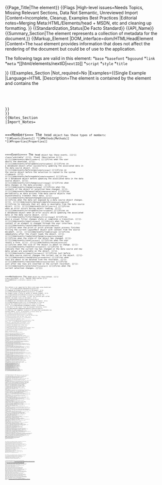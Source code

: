 {{Page_Title|The <head> element}}
{{Flags
|High-level issues=Needs Topics, Missing Relevant Sections, Data Not Semantic, Unreviewed Import
|Content=Incomplete, Cleanup, Examples Best Practices
|Editorial notes=Merging Meta:HTML/Elements/head + MSDN, etc and cleaning up formatting.
}}
{{Standardization_Status|De Facto Standard}}
{{API_Name}}
{{Summary_Section|The <code><head></code> element represents a collection of metadata for the document.}}
{{Markup_Element
|DOM_interface=dom/HTMLHeadElement
|Content=The <code>head</code> element provides information that does not affect the rendering of the document but could be of use to the application. 

The following tags are valid in this element:
*<code>base</code>
*<code>basefont</code>
*<code>bgsound</code>
*<code>link</code>
*<code>meta</code>
*[[html/elements/nextID|<code>nextID</code>]]
*<code>script</code>
*<code>style</code>
*<code>title</code>

}}
{{Examples_Section
|Not_required=No
|Examples={{Single Example
|Language=HTML
|Description=The <code><head></code> element is contained by the <code><html></code> element and contains the <code><title></code> element.
|Code=<syntaxhighlight lang="html5">
<html>
<head>
<title>Title of Document</title>
</head>
<body>
</body>
</html>
</syntaxhighlight>
}}
}}
{{Notes_Section
|Import_Notes=

===Members===
The <code>head<code> object has these types of members:
*[[#Events|Events]]
*[[#Methods|Methods]]
*[[#Properties|Properties]]


====Events====
The <code>head<code> object has these events.
{{{!}} class="wikitable"
{{!}}-
!Event
!Description
{{!}}-
{{!}}[[dom/events/abort|<code>onabort</code>]
{{!}}Fires when the user aborts the download.
{{!}}-
{{!}}[[dom/events/afterupdate|<code>onafterupdate</code>]
{{!}}Fires on a databound object after successfully updating the associated data in the data source object.
{{!}}-
{{!}}[[dom/events/beforecopy|<code>onbeforecopy</code>]
{{!}}Fires on the source object before the selection is copied to the system clipboard.
{{!}}-
{{!}}[[dom/events/beforeupdate|<code>onbeforeupdate</code>]
{{!}}Fires on a databound object before updating the associated data in the data source object.
{{!}}-
{{!}}[[dom/events/cellchange|<code>oncellchange</code>]
{{!}}Fires when data changes in the data provider.
{{!}}-
{{!}}[[dom/events/change|<code>onchange</code>]
{{!}}Fires when the contents of the object or selection have changed.
{{!}}-
{{!}}[[dom/events/dataavailable|<code>ondataavailable</code>]
{{!}}Fires periodically as data arrives from data source objects that asynchronously transmit their data.
{{!}}-
{{!}}[[dom/events/datasetchanged|<code>ondatasetchanged</code>]
{{!}}Fires when the data set exposed by a data source object changes.
{{!}}-
{{!}}[[dom/events/datasetcomplete|<code>ondatasetcomplete</code>]
{{!}}Fires to indicate that all data is available from the data source object.
{{!}}-
{{!}}[[dom/events/error|<code>onerror</code>]
{{!}}Fires when an error occurs during object loading.
{{!}}-
{{!}}[[dom/events/errorupdate|<code>onerrorupdate</code>]
{{!}}Fires on a databound object when an error occurs while updating the associated data in the data source object.
{{!}}-
{{!}}[[dom/events/filterchange|<code>onfilterchange</code>]
{{!}}Fires when a visual filter changes state or completes a transition.
{{!}}-
{{!}}[[dom/events/input|<code>oninput</code>]
{{!}}Occurs when the text content of an element is changed through the user interface.
{{!}}-
{{!}}[[dom/events/layoutcomplete|<code>onlayoutcomplete</code>]
{{!}}Fires when the print or print preview layout process finishes filling the current LayoutRect object with content from the source document.
{{!}}-
{{!}}[[dom/events/load|<code>onload</code>]
{{!}}Fires immediately after the client loads the object.
{{!}}-
{{!}}[[dom/events/readystatechange|<code>onreadystatechange</code>]
{{!}}Fires when the state of the object has changed.
{{!}}-
{{!}}[[dom/events/reset|<code>onreset</code>]
{{!}}Fires when the user resets a form.
{{!}}-
{{!}}[[dom/events/resize|<code>onresize</code>]
{{!}}Fires when the size of the object is about to change.
{{!}}-
{{!}}[[dom/events/rowenter|<code>onrowenter</code>]
{{!}}Fires to indicate that the current row has changed in the data source and new data values are available on the object.
{{!}}-
{{!}}[[dom/events/rowexit|<code>onrowexit</code>]
{{!}}Fires just before the data source control changes the current row in the object.
{{!}}-
{{!}}[[dom/events/rowsdelete|<code>onrowsdelete</code>]
{{!}}Fires when rows are about to be deleted from the recordset.
{{!}}-
{{!}}[[dom/events/rowsinserted|<code>onrowsinserted</code>]
{{!}}Fires just after new rows are inserted in the current recordset.
{{!}}-
{{!}}[[dom/events/selectstart|<code>onselect</code>]
{{!}}Fires when the current selection changes.
{{!}}}
 

====Methods====
The <code>head<code> object has these methods.
{{{!}} class="wikitable"
{{!}}-
!Method
!Description
{{!}}-
{{!}}<code>addBehavior<code>
{{!}}Attaches a behavior to the element. 

This method is not supported for Metro style apps using JavaScript.
{{!}}-
{{!}}[[dom/methods/appendChild|<code>appendChild</code>]
{{!}}Appends an element as a child to the object.
{{!}}-
{{!}}[[dom/methods/applyElement|<code>applyElement</code>]
{{!}}Makes the element either a child or parent of another element.
{{!}}-
{{!}}[[dom/methods/attachEvent|<code>attachEvent</code>]
{{!}}Binds the specified function to an event, so that the function gets called whenever the event fires on the object.
{{!}}-
{{!}}[[dom/methods/clearAttributes|<code>clearAttributes</code>]
{{!}}Removes all attributes and values from the object.
{{!}}-
{{!}}[[dom/methods/click|<code>click</code>]
{{!}}Simulates a click by causing the [[dom/events/click|<code>onclick</code>] event to fire.
{{!}}-
{{!}}[[dom/methods/cloneNode|<code>cloneNode</code>]
{{!}}Copies a reference to the object from the document hierarchy.
{{!}}-
{{!}}[[dom/methods/componentFromPoint|<code>componentFromPoint</code>]
{{!}}Returns the component located at the specified coordinates via certain events.
{{!}}-
{{!}}<code>contains<code>
{{!}}Checks whether the given element is contained within the object.
{{!}}-
{{!}}[[dom/methods/detachEvent|<code>detachEvent</code>]
{{!}}Unbinds the specified function from the event, so that the function stops receiving notifications when the event fires.
{{!}}-
{{!}}[[dom/methods/doScroll|<code>doScroll</code>]
{{!}}Simulates a click on a scroll bar component.
{{!}}-
{{!}}[[dom/methods/dragDrop|<code>dragDrop</code>]
{{!}}Initiates a drag event.
{{!}}-
{{!}}[[dom/methods/fireEvent|<code>fireEvent</code>]
{{!}}Fires a specified event on the object.
{{!}}-
{{!}}[[dom/methods/getAdjacentText|<code>getAdjacentText</code>]
{{!}}Returns the adjacent text string.
{{!}}-
{{!}}[[dom/methods/getAttribute|<code>getAttribute</code>]
{{!}}Retrieves the value of the specified attribute.
{{!}}-
{{!}}[[dom/methods/getAttributeNode|<code>getAttributeNode</code>]
{{!}}Retrieves an [[dom/attributes|<code>attribute</code>] object referenced by the <code>attribute<code>.[[html/attributes/name|<code>name</code>] property.
{{!}}-
{{!}}[[dom/methods/getAttributeNodeNS|<code>getAttributeNodeNS</code>]
{{!}}Gets an [[dom/attributes|<code>attribute</code>] object that matches the specified namespace and name.
{{!}}-
{{!}}[[dom/methods/getAttributeNS|<code>getAttributeNS</code>]
{{!}}Gets the value of the specified attribute within the specified namespace.
{{!}}-
{{!}}[[dom/methods/getElementsByClassName|<code>getElementsByClassName</code>]
{{!}}Gets a collection of objects that are based on the value of the [[dom/properties/className|<code>CLASS</code>] attribute.
{{!}}-
{{!}}[[dom/methods/getElementsByTagName|<code>getElementsByTagName</code>]
{{!}}Retrieves a collection of objects based on the specified element name.
{{!}}-
{{!}}[[dom/methods/getElementsByTagNameNS|<code>getElementsByTagNameNS</code>]
{{!}}Gets a collection of objects that are based on the specified element names within a specified namespace.
{{!}}-
{{!}}[[dom/methods/hasAttribute|<code>hasAttribute</code>]
{{!}}Determines whether an attribute with the specified name exists.
{{!}}-
{{!}}[[dom/methods/hasAttributeNS|<code>hasAttributeNS</code>]
{{!}}Determines whether an attribute that has the specified namespace and name exists.
{{!}}-
{{!}}[[dom/methods/hasAttributes|<code>hasAttributes</code>]
{{!}}Determines whether one or more attributes exist for the object.
{{!}}-
{{!}}[[dom/methods/hasChildNodes|<code>hasChildNodes</code>]
{{!}}Returns a value that indicates whether the object has children.
{{!}}-
{{!}}[[dom/methods/insertAdjacentElement|<code>insertAdjacentElement</code>]
{{!}}Inserts an element at the specified location.
{{!}}-
{{!}}[[dom/methods/insertAdjacentHTML|<code>insertAdjacentHTML</code>]
{{!}}Inserts the given HTML text into the element at the location.
{{!}}-
{{!}}[[dom/methods/insertAdjacentText|<code>insertAdjacentText</code>]
{{!}}Inserts the given text into the element at the specified location.
{{!}}-
{{!}}[[dom/methods/insertBefore|<code>insertBefore</code>]
{{!}}Inserts an element into the document hierarchy as a child node of a parent object.
{{!}}-
{{!}}[[dom/methods/mergeAttributes|<code>mergeAttributes</code>]
{{!}}Copies all read/write attributes to the specified element.
{{!}}-
{{!}}[[dom/methods/matchesSelector|<code>msMatchesSelector</code>]
{{!}}Determines whether an object matches the specified selector.
{{!}}-
{{!}}[[dom/methods/normalize|<code>normalize</code>]
{{!}}Merges adjacent DOM objects to produce a normalized document object model.
{{!}}-
{{!}}[[dom/methods/removeAttribute|<code>removeAttribute</code>]
{{!}}Removes an attribute from an object.
{{!}}-
{{!}}[[dom/methods/removeAttributeNode|<code>removeAttributeNode</code>]
{{!}}Removes an [[dom/attributes|<code>attribute</code>] object from the object.
{{!}}-
{{!}}[[dom/methods/removeAttributeNS|<code>removeAttributeNS</code>]
{{!}}Removes the specified attribute from the object.
{{!}}-
{{!}}<code>removeBehavior<code>
{{!}}Detaches a behavior from the element.
{{!}}-
{{!}}[[dom/methods/removeChild|<code>removeChild</code>]
{{!}}Removes a child node from the object.
{{!}}-
{{!}}[[dom/methods/removeNode|<code>removeNode</code>]
{{!}}Removes the object from the document hierarchy.
{{!}}-
{{!}}[[dom/methods/replaceAdjacentText|<code>replaceAdjacentText</code>]
{{!}}Replaces the text adjacent to the element.
{{!}}-
{{!}}[[dom/methods/replaceChild|<code>replaceChild</code>]
{{!}}Replaces an existing child element with a new child element.
{{!}}-
{{!}}[[dom/methods/replaceNode|<code>replaceNode</code>]
{{!}}Replaces the object with another element.
{{!}}-
{{!}}[[dom/methods/setActive|<code>setActive</code>]
{{!}}Sets the object as active without setting focus to the object.
{{!}}-
{{!}}[[dom/methods/setAttribute|<code>setAttribute</code>]
{{!}}Sets the value of the specified attribute.
{{!}}-
{{!}}[[dom/methods/setAttributeNode|<code>setAttributeNode</code>]
{{!}}Sets an [[dom/attributes|<code>attribute</code>] object node as part of the object.
{{!}}-
{{!}}[[dom/methods/setAttributeNodeNS|<code>setAttributeNodeNS</code>]
{{!}}Sets an [[dom/attributes|<code>attribute</code>] object as part of the object.
{{!}}-
{{!}}[[dom/methods/setAttributeNS|<code>setAttributeNS</code>]
{{!}}Sets the value of the specified attribute within the specified namespace.
{{!}}-
{{!}}[[dom/methods/setCapture|<code>setCapture</code>]
{{!}}Sets the mouse capture to the object that belongs to the current document.
{{!}}-
{{!}}[[dom/methods/swapNode|<code>swapNode</code>]
{{!}}Exchanges the location of two objects in the document hierarchy.
{{!}}}
 

====Properties====
The <code>head<code> object has these properties.
{{{!}} class="wikitable"
{{!}}-
!Property
!Description
{{!}}-
{{!}}[[dom/properties/attributes|<code>attributes</code>]
{{!}}Retrieves a collection of attributes of the object.
{{!}}-
{{!}}[[dom/properties/canHaveChildren|<code>canHaveChildren</code>]
{{!}}Gets a value indicating whether the object can contain child objects.
{{!}}-
{{!}}[[dom/properties/canHavedom/canHaveHTML|<code>canHaveHTML</code>]
{{!}}Retrieves the value indicating whether the object can contain rich HTML markup.
{{!}}-
{{!}}[[dom/traversal/properties/childElementCount|<code>childElementCount</code>]
{{!}}Retrieves the number of immediate child nodes of the current element or a zero if the element does not contain any child nodes. [[dom/traversal/properties/childElementCount|<code>childElementCount</code>] does not return all child nodes, only child nodes that are [[dom/properties/nodeType|<code>nodeType</code>] {{=}}1, or element nodes.
{{!}}-
{{!}}[[dom/properties/className|<code>className</code>]
{{!}}Sets or retrieves the class of the object.
{{!}}-
{{!}}[[dom/properties/constructor|<code>constructor</code>]
{{!}}Returns a reference to the constructor of an object.
{{!}}-
{{!}}[[dom/properties/firstChild|<code>firstChild</code>]
{{!}}Gets a reference to the first child in the [[dom/properties/childNodes|<code>childNodes</code>] collection of the object.
{{!}}-
{{!}}[[dom/traversal/properties/firstElementChild|<code>firstElementChild</code>]
{{!}}Retrieves a reference to the first child element, or null if there are no child elements.
{{!}}-
{{!}}[[html/attributes/id|<code>id</code>]
{{!}}Sets or retrieves the string identifying the object.
{{!}}-
{{!}}[[dom/properties/innerdom/innerHTML|<code>innerHTML</code>]
{{!}}Sets or retrieves the HTML between the start and end tags of the object.
{{!}}-
{{!}}[[dom/properties/innerText|<code>innerText</code>]
{{!}}Sets or retrieves the text between the start and end tags of the object.
{{!}}-
{{!}}[[dom/properties/isContentEditable|<code>isContentEditable</code>]
{{!}}Gets the value that indicates whether the user can edit the contents of the object.
{{!}}-
{{!}}[[dom/properties/isDisabled|<code>isDisabled</code>]
{{!}}Gets the value that indicates whether the user can interact with the object.
{{!}}-
{{!}}[[dom/properties/isMultiLine|<code>isMultiLine</code>]
{{!}}Retrieves the value indicating whether the content of the object contains one or more lines.
{{!}}-
{{!}}[[dom/traversal/properties/isTextEdit|<code>isTextEdit</code>]
{{!}}Retrieves whether a [[dom/traversal/TextRange|<code>TextRange</code>] object can be created using the object.
{{!}}-
{{!}}[[html/attributes/lang|<code>lang</code>]
{{!}}Sets or retrieves the language to use.
{{!}}-
{{!}}[[html/attributes/language|<code>language</code>]
{{!}}Sets or retrieves the language in which the current script is written.
{{!}}-
{{!}}[[dom/properties/lastChild|<code>lastChild</code>]
{{!}}Gets a reference to the last child in the [[dom/properties/childNodes|<code>childNodes</code>] collection of an object.
{{!}}-
{{!}}[[dom/traversal/properties/lastElementChild|<code>lastElementChild</code>]
{{!}}Retrieves a reference to the last child element or null if there are no child elements.
{{!}}-
{{!}}[[dom/traversal/properties/nextElementSibling|<code>nextElementSibling</code>]
{{!}}Retrieves a reference to the sibling element that immediately follows or null if the element does not have any sibling elements that follow it.
{{!}}-
{{!}}[[dom/properties/nextSibling|<code>nextSibling</code>]
{{!}}Retrieves a reference to the next child of the parent for the object.
{{!}}-
{{!}}[[dom/properties/nodeName|<code>nodeName</code>]
{{!}}Gets the name of a particular type of node.
{{!}}-
{{!}}[[dom/properties/nodeType|<code>nodeType</code>]
{{!}}Retrieves the type of the requested node.
{{!}}-
{{!}}[[dom/properties/nodeValue|<code>nodeValue</code>]
{{!}}Gets or sets the value of a node.
{{!}}-
{{!}}[[dom/properties/offsetHeight|<code>offsetHeight</code>]
{{!}}Retrieves the height of the object relative to the layout or coordinate parent, as specified by the [[dom/properties/offsetParent|<code>offsetParent</code>] property.
{{!}}-
{{!}}[[dom/properties/offsetParent|<code>offsetParent</code>]
{{!}}Retrieves a reference to the container object that defines the [[dom/properties/offsetTop|<code>offsetTop</code>] and [[dom/properties/offsetLeft|<code>offsetLeft</code>] properties of the object.
{{!}}-
{{!}}[[dom/properties/offsetWidth|<code>offsetWidth</code>]
{{!}}Retrieves the width of the object relative to the layout or coordinate parent, as specified by the [[dom/properties/offsetParent|<code>offsetParent</code>] property.
{{!}}-
{{!}}[[dom/properties/outerdom/outerHTML|<code>outerHTML</code>]
{{!}}Sets or retrieves the object and its content in HTML.
{{!}}-
{{!}}[[dom/properties/outerText|<code>outerText</code>]
{{!}}Sets or retrieves the text of the object.
{{!}}-
{{!}}[[dom/properties/ownerDocument|<code>ownerDocument</code>]
{{!}}Retrieves the [[dom/document|<code>document</code>] object associated with the node.
{{!}}-
{{!}}[[dom/traversal/properties/parentElement|<code>parentElement</code>]
{{!}}Retrieves the parent object in the object hierarchy.
{{!}}-
{{!}}[[dom/properties/parentNode|<code>parentNode</code>]
{{!}}Retrieves the parent object in the document hierarchy.
{{!}}-
{{!}}[[dom/traversal/properties/parentTextEdit|<code>parentTextEdit</code>]
{{!}}Retrieves the container object in the document hierarchy that can be used to create a [[dom/traversal/TextRange|<code>TextRange</code>] containing the original object.
{{!}}-
{{!}}[[dom/traversal/properties/previousElementSibling|<code>previousElementSibling</code>]
{{!}}Retrieves a reference to the immediately preceding sibling element or null if the element does not have any preceding siblings.
{{!}}-
{{!}}[[dom/properties/previousSibling|<code>previousSibling</code>]
{{!}}Gets a reference to the previous child of the parent for the object.
{{!}}-
{{!}}<code>profile<code>
{{!}}Sets or retrieves  one or more URIs in which the object properties and legal values for those properties are defined.
{{!}}-
{{!}}[[dom/properties/readyState|<code>readyState</code>]
{{!}}Retrieves the current state of the object.
{{!}}-
{{!}}<code>recordNumber<code>
{{!}}Retrieves the ordinal record from the data set that generated the object.
{{!}}-
{{!}}[[html/attributes/role|<code>role</code>]
{{!}}Sets or retrieves the role for this element.
{{!}}-
{{!}}<code>scopeName<code>
{{!}}Gets the namespace defined for the element. 

This property is not supported for Metro style apps using JavaScript.
{{!}}-
{{!}}[[dom/properties/scrollHeight|<code>scrollHeight</code>]
{{!}}Retrieves the scrolling height of the object.
{{!}}-
{{!}}[[dom/properties/scrollLeft|<code>scrollLeft</code>]
{{!}}Sets or retrieves the distance between the left edge of the object and the leftmost portion of the content currently visible in the window.
{{!}}-
{{!}}[[dom/properties/scrollTop|<code>scrollTop</code>]
{{!}}Sets or retrieves the distance between the top of the object and the topmost portion of the content currently visible in the window.
{{!}}-
{{!}}[[dom/properties/scrollWidth|<code>scrollWidth</code>]
{{!}}Retrieves the scrolling width of the object.
{{!}}-
{{!}}[[dom/properties/sourceIndex|<code>sourceIndex</code>]
{{!}}Retrieves the ordinal position of the object, in source order, as the object appears in the document's [[dom/properties/all|<code>all</code>] collection.
{{!}}-
{{!}}[[dom/properties/tagName|<code>tagName</code>]
{{!}}Retrieves the tag name of the object.
{{!}}-
{{!}}[[dom/properties/tagUrn|<code>tagUrn</code>]
{{!}}Sets or gets the URN specified in the namespace declaration. 

This property is not supported for Metro style apps using JavaScript.
{{!}}-
{{!}}[[html/attributes/title|<code>title</code>]
{{!}}Sets or retrieves advisory information (a ToolTip) for the object.
{{!}}-
{{!}}[[dom/properties/uniqueID|<code>uniqueID</code>]
{{!}}Retrieves an autogenerated, unique identifier for the object.
{{!}}-
{{!}}[[dom/properties/uniqueNumber|<code>uniqueNumber</code>]
{{!}}Retrieves the element's unique number.
{{!}}}

}}
{{Related_Specifications_Section
|Specifications={{Related Specification
|Name=HTML5
|URL=http://www.w3.org/TR/html5/the-head-element.html#the-head-element
|Status=W3C Working Draft
}}{{Related Specification
|Name=HTML 4.01
|URL=http://www.w3.org/TR/html401/struct/global.html#edef-HEAD
|Status=W3C Recommendation
}}
}}
{{Compatibility_Section
|Not_required=No
|Imported_tables=
|Desktop_rows={{Compatibility Table Desktop Row
|Chrome_supported=Yes
|Chrome_prefixed_supported=Unknown
|Chrome_prefixed_version=
|Firefox_supported=Yes
|Firefox_prefixed_supported=Unknown
|Firefox_prefixed_version=
|Internet_explorer_supported=Yes
|Internet_explorer_prefixed_supported=Unknown
|Internet_explorer_prefixed_version=
|Opera_supported=Yes
|Opera_prefixed_supported=Unknown
|Opera_prefixed_version=
|Safari_supported=Yes
|Safari_prefixed_supported=Unknown
|Safari_prefixed_version=
}}
|Mobile_rows={{Compatibility Table Mobile Row
|Android_supported=Yes
|Android_prefixed_supported=Unknown
|Android_prefixed_version=
|Blackberry_supported=Yes
|Blackberry_prefixed_supported=Unknown
|Blackberry_prefixed_version=
|Chrome_mobile_supported=Yes
|Chrome_mobile_prefixed_supported=Unknown
|Chrome_mobile_prefixed_version=
|Firefox_mobile_supported=Yes
|Firefox_mobile_prefixed_supported=Unknown
|Firefox_mobile_prefixed_version=
|IE_mobile_supported=Yes
|IE_mobile_prefixed_supported=Unknown
|IE_mobile_prefixed_version=
|Opera_mobile_supported=Yes
|Opera_mobile_prefixed_supported=Unknown
|Opera_mobile_prefixed_version=
|Opera_mini_supported=Yes
|Opera_mini_prefixed_supported=Unknown
|Opera_mini_prefixed_version=
|Safari_mobile_supported=Yes
|Safari_mobile_prefixed_supported=Unknown
|Safari_mobile_prefixed_version=
}}
|Notes_rows=
}}
{{See_Also_Section
|Topic_clusters=Document Structure
}}
{{Topics|HTML}}
{{External_Attribution
|Is_CC-BY-SA=No
|Sources=MSDN
|MDN_link=
|MSDN_link=[http://msdn.microsoft.com/en-us/library/ie/hh828809%28v=vs.85%29.aspx Windows Internet Explorer API reference]
|HTML5Rocks_link=
}}